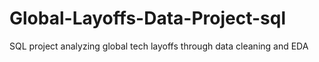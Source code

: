 # Global-Layoffs-Data-Project-sql
SQL project analyzing global tech layoffs through data cleaning and EDA
